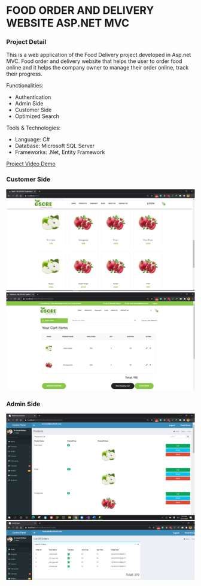 # FOOD ORDER AND DELIVERY WEBSITE ASP.NET MVC

### Project Detail
This is a web application of the Food Delivery project developed in Asp.net MVC. Food order and delivery website that helps the user to order food online and it helps the company owner to manage their order online, track their progress.

Functionalities:
- Authentication
- Admin Side
- Customer Side
- Optimized Search

Tools & Technologies:
- Language: C#
- Database: Microsoft SQL Server
- Frameworks: .Net, Entity Framework

<a href="https://www.youtube.com/watch?v=TkHSKbZm1RM">Project Video Demo</a>

### Customer Side
<img src="S8Screen.PNG" />
<img src="S13Screen.PNG" />

### Admin Side
<img src="S3Screen.PNG" />
<img src="S5Screen.PNG" />
